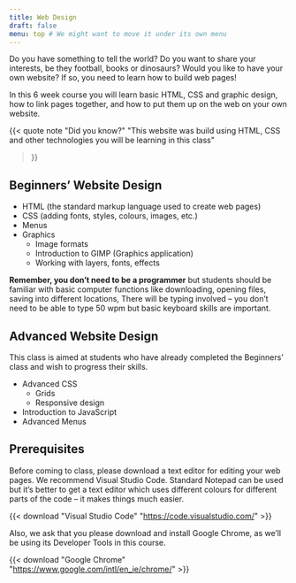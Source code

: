 ```yaml
---
title: Web Design
draft: false
menu: top # We might want to move it under its own menu
---
```


Do you have something to tell the world? Do you want to share your interests,
be they football, books or dinosaurs? Would you like to have your own website?
If so, you need to learn how to build web pages!

In this 6 week course you will learn basic HTML, CSS and graphic design, how to
link pages together, and how to put them up on the web on your own website.

{{< quote note
  "Did you know?"
  "This website was build using HTML, CSS and other technologies you will be learning in this class"
>}}

## Beginners’ Website Design

- HTML (the standard markup language used to create web pages)
- CSS (adding fonts, styles, colours, images, etc.)
- Menus
- Graphics
  - Image formats
  - Introduction to GIMP (Graphics application)
  - Working with layers, fonts, effects

__Remember, you don’t need to be a programmer__ but students should be familiar
with basic computer functions like downloading, opening files, saving into
different locations, There will be typing involved – you don’t need to be able
to type 50 wpm but basic keyboard skills are important.

## Advanced Website Design

This class is aimed at students who have already completed the Beginners’ class
and wish to progress their skills.

- Advanced CSS
  - Grids
  - Responsive design
- Introduction to JavaScript
- Advanced Menus

## Prerequisites

Before coming to class, please download a text editor for editing your web
pages. We recommend Visual Studio Code. Standard Notepad can be used but it’s
better to get a text editor which uses different colours for different parts of
the code – it makes things much easier.

{{< download "Visual Studio Code" "https://code.visualstudio.com/" >}}

Also, we ask that you please download and install Google Chrome, as we’ll be
using its Developer Tools in this course.

{{< download "Google Chrome" "https://www.google.com/intl/en_ie/chrome/" >}}
